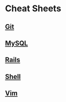 # Cheat Sheets

## [Git](https://github.com/ChrisLTD/cheat_sheets/blob/master/git%20cheat%20sheet.md)

## [MySQL](https://github.com/ChrisLTD/cheat_sheets/blob/master/mysql%20cheat%20sheet.md)

## [Rails](https://github.com/ChrisLTD/cheat_sheets/blob/master/rails%20cheat%20sheet.md)

## [Shell](https://github.com/ChrisLTD/cheat_sheets/blob/master/shell%20cheat%20sheet.md)

## [Vim](https://github.com/ChrisLTD/macvim_config/blob/master/README.md#keyboard-command-reference)